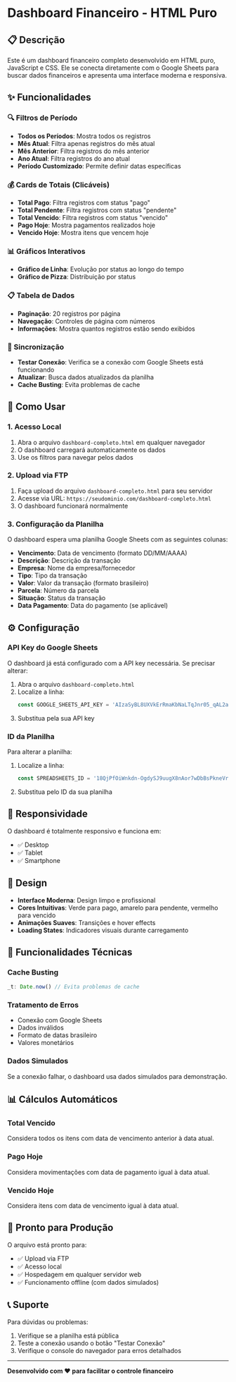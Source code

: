 # Dashboard Financeiro - HTML Puro

## 📋 Descrição

Este é um dashboard financeiro completo desenvolvido em HTML puro, JavaScript e CSS. Ele se conecta diretamente com o Google Sheets para buscar dados financeiros e apresenta uma interface moderna e responsiva.

## ✨ Funcionalidades

### 🔍 Filtros de Período
- **Todos os Períodos**: Mostra todos os registros
- **Mês Atual**: Filtra apenas registros do mês atual
- **Mês Anterior**: Filtra registros do mês anterior
- **Ano Atual**: Filtra registros do ano atual
- **Período Customizado**: Permite definir datas específicas

### 💰 Cards de Totais (Clicáveis)
- **Total Pago**: Filtra registros com status "pago"
- **Total Pendente**: Filtra registros com status "pendente"
- **Total Vencido**: Filtra registros com status "vencido"
- **Pago Hoje**: Mostra pagamentos realizados hoje
- **Vencido Hoje**: Mostra itens que vencem hoje

### 📊 Gráficos Interativos
- **Gráfico de Linha**: Evolução por status ao longo do tempo
- **Gráfico de Pizza**: Distribuição por status

### 📋 Tabela de Dados
- **Paginação**: 20 registros por página
- **Navegação**: Controles de página com números
- **Informações**: Mostra quantos registros estão sendo exibidos

### 🔄 Sincronização
- **Testar Conexão**: Verifica se a conexão com Google Sheets está funcionando
- **Atualizar**: Busca dados atualizados da planilha
- **Cache Busting**: Evita problemas de cache

## 🚀 Como Usar

### 1. Acesso Local
1. Abra o arquivo `dashboard-completo.html` em qualquer navegador
2. O dashboard carregará automaticamente os dados
3. Use os filtros para navegar pelos dados

### 2. Upload via FTP
1. Faça upload do arquivo `dashboard-completo.html` para seu servidor
2. Acesse via URL: `https://seudominio.com/dashboard-completo.html`
3. O dashboard funcionará normalmente

### 3. Configuração da Planilha
O dashboard espera uma planilha Google Sheets com as seguintes colunas:
- **Vencimento**: Data de vencimento (formato DD/MM/AAAA)
- **Descrição**: Descrição da transação
- **Empresa**: Nome da empresa/fornecedor
- **Tipo**: Tipo da transação
- **Valor**: Valor da transação (formato brasileiro)
- **Parcela**: Número da parcela
- **Situação**: Status da transação
- **Data Pagamento**: Data do pagamento (se aplicável)

## ⚙️ Configuração

### API Key do Google Sheets
O dashboard já está configurado com a API key necessária. Se precisar alterar:

1. Abra o arquivo `dashboard-completo.html`
2. Localize a linha:
   ```javascript
   const GOOGLE_SHEETS_API_KEY = 'AIzaSyBL8UXVkErRmaKbNaLTqJnr05_qAL2aR5Q';
   ```
3. Substitua pela sua API key

### ID da Planilha
Para alterar a planilha:

1. Localize a linha:
   ```javascript
   const SPREADSHEETS_ID = '18QjPfOiWnkdn-OgdySJ9uugX8nAor7wDbBsPkneVrSE';
   ```
2. Substitua pelo ID da sua planilha

## 📱 Responsividade

O dashboard é totalmente responsivo e funciona em:
- ✅ Desktop
- ✅ Tablet
- ✅ Smartphone

## 🎨 Design

- **Interface Moderna**: Design limpo e profissional
- **Cores Intuitivas**: Verde para pago, amarelo para pendente, vermelho para vencido
- **Animações Suaves**: Transições e hover effects
- **Loading States**: Indicadores visuais durante carregamento

## 🔧 Funcionalidades Técnicas

### Cache Busting
```javascript
_t: Date.now() // Evita problemas de cache
```

### Tratamento de Erros
- Conexão com Google Sheets
- Dados inválidos
- Formato de datas brasileiro
- Valores monetários

### Dados Simulados
Se a conexão falhar, o dashboard usa dados simulados para demonstração.

## 📊 Cálculos Automáticos

### Total Vencido
Considera todos os itens com data de vencimento anterior à data atual.

### Pago Hoje
Considera movimentações com data de pagamento igual à data atual.

### Vencido Hoje
Considera itens com data de vencimento igual à data atual.

## 🚀 Pronto para Produção

O arquivo está pronto para:
- ✅ Upload via FTP
- ✅ Acesso local
- ✅ Hospedagem em qualquer servidor web
- ✅ Funcionamento offline (com dados simulados)

## 📞 Suporte

Para dúvidas ou problemas:
1. Verifique se a planilha está pública
2. Teste a conexão usando o botão "Testar Conexão"
3. Verifique o console do navegador para erros detalhados

---

**Desenvolvido com ❤️ para facilitar o controle financeiro** 